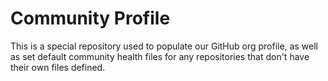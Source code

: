 # Community Profile

This is a special repository used to populate our GitHub org profile, as well as set
default community health files for any repositories that don't have their own files
defined.
